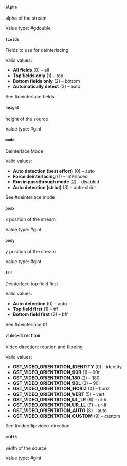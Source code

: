 #### `alpha`

alpha of the stream

Value type: #gdouble

#### `fields`

Fields to use for deinterlacing

Valid values:
  - **All fields** (0) – all
  - **Top fields only** (1) – top
  - **Bottom fields only** (2) – bottom
  - **Automatically detect** (3) – auto

See #deinterlace:fields

#### `height`

height of the source

Value type: #gint

#### `mode`

Deinterlace Mode

Valid values:
  - **Auto detection (best effort)** (0) – auto
  - **Force deinterlacing** (1) – interlaced
  - **Run in passthrough mode** (2) – disabled
  - **Auto detection (strict)** (3) – auto-strict

See #deinterlace:mode

#### `posx`

x position of the stream

Value type: #gint

#### `posy`

y position of the stream

Value type: #gint

#### `tff`

Deinterlace top field first

Valid values:
  - **Auto detection** (0) – auto
  - **Top field first** (1) – tff
  - **Bottom field first** (2) – bff

See #deinterlace:tff

#### `video-direction`

Video direction: rotation and flipping

Valid values:
  - **GST_VIDEO_ORIENTATION_IDENTITY** (0) – identity
  - **GST_VIDEO_ORIENTATION_90R** (1) – 90r
  - **GST_VIDEO_ORIENTATION_180** (2) – 180
  - **GST_VIDEO_ORIENTATION_90L** (3) – 90l
  - **GST_VIDEO_ORIENTATION_HORIZ** (4) – horiz
  - **GST_VIDEO_ORIENTATION_VERT** (5) – vert
  - **GST_VIDEO_ORIENTATION_UL_LR** (6) – ul-lr
  - **GST_VIDEO_ORIENTATION_UR_LL** (7) – ur-ll
  - **GST_VIDEO_ORIENTATION_AUTO** (8) – auto
  - **GST_VIDEO_ORIENTATION_CUSTOM** (9) – custom

See #videoflip:video-direction

#### `width`

width of the source

Value type: #gint

